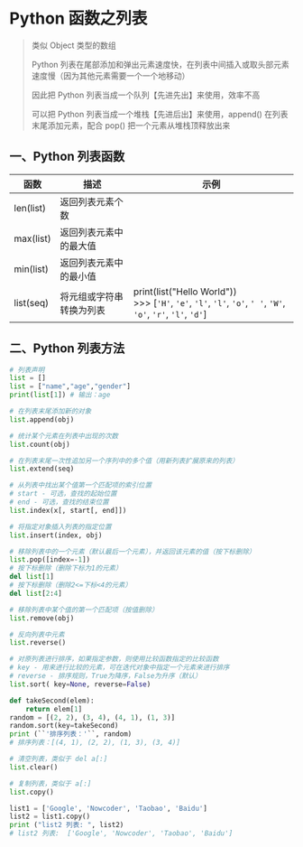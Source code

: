 # Python 函数之列表

>类似 Object 类型的数组
>
>Python 列表在尾部添加和弹出元素速度快，在列表中间插入或取头部元素速度慢（因为其他元素需要一个一个地移动）
>
>因此把 Python 列表当成一个队列【先进先出】来使用，效率不高
>
>可以把 Python 列表当成一个堆栈【先进后出】来使用，append() 在列表末尾添加元素，配合 pop() 把一个元素从堆栈顶释放出来

## 一、Python 列表函数

| 函数      | 描述                     | 示例                                                         |
| --------- | ------------------------ | ------------------------------------------------------------ |
| len(list) | 返回列表元素个数         |                                                              |
| max(list) | 返回列表元素中的最大值   |                                                              |
| min(list) | 返回列表元素中的最小值   |                                                              |
| list(seq) | 将元组或字符串转换为列表 | print(list("Hello World"))<br>>>> [``'H'``, ``'e'``, ``'l'``, ``'l'``, ``'o'``, ``' '``, ``'W'``, ``'o'``, ``'r'``, ``'l'``, ``'d'``] |

## 二、Python 列表方法

```python
# 列表声明
list = []
list = ["name","age","gender"]
print(list[1]) # 输出：age

# 在列表末尾添加新的对象
list.append(obj)

# 统计某个元素在列表中出现的次数
list.count(obj)

# 在列表末尾一次性追加另一个序列中的多个值（用新列表扩展原来的列表）
list.extend(seq)

# 从列表中找出某个值第一个匹配项的索引位置
# start - 可选，查找的起始位置
# end - 可选，查找的结束位置
list.index(x[, start[, end]])

# 将指定对象插入列表的指定位置
list.insert(index, obj)

# 移除列表中的一个元素（默认最后一个元素），并返回该元素的值（按下标删除）
list.pop([index=-1])
# 按下标删除（删除下标为1的元素）
del list[1]
# 按下标删除（删除2<=下标<4的元素）
del list[2:4]

# 移除列表中某个值的第一个匹配项（按值删除）
list.remove(obj)

# 反向列表中元素
list.reverse()

# 对原列表进行排序，如果指定参数，则使用比较函数指定的比较函数
# key - 用来进行比较的元素，可在迭代对象中指定一个元素来进行排序
# reverse - 排序规则，True为降序，False为升序（默认）
list.sort( key=None, reverse=False)

def takeSecond(elem):
    return elem[1]
random = [(2, 2), (3, 4), (4, 1), (1, 3)]
random.sort(key=takeSecond)
print (``'排序列表：'``, random)
# 排序列表：[(4, 1), (2, 2), (1, 3), (3, 4)]

# 清空列表，类似于 del a[:]
list.clear()

# 复制列表，类似于 a[:]
list.copy()

list1 = ['Google', 'Nowcoder', 'Taobao', 'Baidu']
list2 = list1.copy()
print ("list2 列表: ", list2)
# list2 列表:  ['Google', 'Nowcoder', 'Taobao', 'Baidu']
```

## 